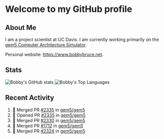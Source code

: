 # Welcome to my GitHub profile

## About Me

I am a project scientist at UC Davis. I am currently working primarily on the [gem5 Computer Architecture Simulator](https://github.com/gem5).

Personal website: <https://www.bobbybruce.net>.

## Stats

![Bobby's GitHub stats](https://github-readme-stats.vercel.app/api?username=bobbyrbruce&show_icons=true&theme=responsive&include_all_commits=true&count_private=true&show=reviews&disable_animations=true)
![Bobby's Top Languages ](https://github-readme-stats.vercel.app/api/top-langs/?username=bobbyrbruce&layout=compact&theme=responsive&count_private=true&langs_count=10&disable_animations=true)

## Recent Activity

<!--START_SECTION:activity-->
1. 🎉 Merged PR [#2335](https://github.com/gem5/gem5/pull/2335) in [gem5/gem5](https://github.com/gem5/gem5)
2. 💪 Opened PR [#2335](https://github.com/gem5/gem5/pull/2335) in [gem5/gem5](https://github.com/gem5/gem5)
3. 🎉 Merged PR [#2330](https://github.com/gem5/gem5/pull/2330) in [gem5/gem5](https://github.com/gem5/gem5)
4. 🎉 Merged PR [#1712](https://github.com/gem5/gem5/pull/1712) in [gem5/gem5](https://github.com/gem5/gem5)
5. 🎉 Merged PR [#2324](https://github.com/gem5/gem5/pull/2324) in [gem5/gem5](https://github.com/gem5/gem5)
<!--END_SECTION:activity-->

